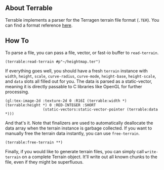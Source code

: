 ## About Terrable
Terrable implements a parser for the Terragen terrain file format (`.TER`). You can find a format reference [here](https://planetside.co.uk/wiki/index.php?title=Terragen_.TER_Format).

## How To
To parse a file, you can pass a file, vector, or fast-io buffer to `read-terrain`.

    (terrable:read-terrain #p"~/heightmap.ter")

If everything goes well, you should have a fresh `terrain` instance with `width`, `height`, `scale`, `curve-radius`, `curve-mode`, `height-base`, `height-scale`, and `data` slots all filled out for you. The data is parsed as a static-vector, meaning it is directly passable to C libraries like OpenGL for further processing.

    (gl:tex-image-2d :texture-2d 0 :R16I (terrable:width *) (terrable:height *) 0 :RED-INTEGER :SHORT
                     (static-vectors:static-vector-pointer (terrable:data *)))

And that's it. Note that finalizers are used to automatically deallocate the data array when the terrain instance is garbage collected. If you want to manually free the terrain data instantly, you can use `free-terrain`.

    (terrable:free-terrain **)

Finally, if you would like to generate terrain files, you can simply call `write-terrain` on a complete Terrain object. It'll write out all known chunks to the file, even if they might be superfluous.
